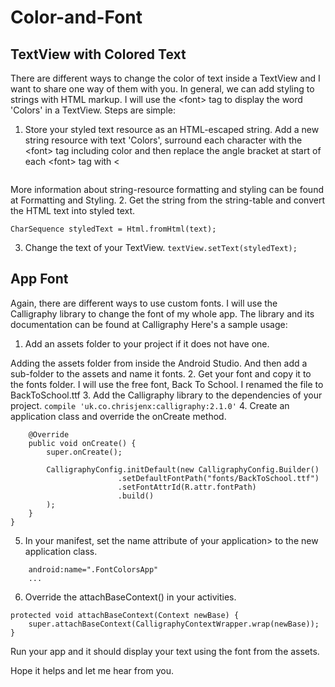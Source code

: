# Color-and-Font
[logo]: screenshot.png "Logo Title Text 2"
## TextView with Colored Text
There are different ways to change the color of text inside a TextView and I want to share one way of them with you.
In general, we can add styling to strings with HTML markup. I will use the &lt;font> tag to display the word 'Colors' in a TextView. Steps are simple:
1. Store your styled text resource as an HTML-escaped string. Add a new string resource with text 'Colors', surround each character with the &lt;font> tag including color and then replace the angle bracket at start of each &lt;font> tag with &lt;
```&lt;string name="colored_message">&lt;font color="#0057e7">C&lt;/font>&lt;font color="#d62d20">o&lt;/font>&lt;font color="#ffa700">l&lt;/font>&lt;font color="#0057e7">o&lt;/font>&lt;font color="#008744">r&lt;/font>&lt;font color="#d62d20">s&lt;/font>&lt;/string>
```
More information about string-resource formatting and styling can be found at Formatting and Styling.
2. Get the string from the string-table and convert the HTML text into styled text.
```String text = getResources().getString(R.string.colored_message);
CharSequence styledText = Html.fromHtml(text);
```
3. Change the text of your TextView.
`textView.setText(styledText);`
## App Font
Again, there are different ways to use custom fonts. I will use the Calligraphy library to change the font of my whole app. The library and its documentation can be found at Calligraphy
Here's a sample usage:
1. Add an assets folder to your project if it does not have one.

Adding the assets folder from inside the Android Studio.
And then add a sub-folder to the assets and name it fonts.
2. Get your font and copy it to the fonts folder. I will use the free font, Back To School. I renamed the file to BackToSchool.ttf
3. Add the Calligraphy library to the dependencies of your project.
`compile 'uk.co.chrisjenx:calligraphy:2.1.0'`
4. Create an application class and override the onCreate method.
```public class FontColorsApp extends Application {
    @Override
    public void onCreate() {
        super.onCreate();

        CalligraphyConfig.initDefault(new CalligraphyConfig.Builder()
                        .setDefaultFontPath("fonts/BackToSchool.ttf")
                        .setFontAttrId(R.attr.fontPath)
                        .build()
        );
    }
}
```
5. In your manifest, set the name attribute of your 
application> to the new application class.
```&lt;application
    android:name=".FontColorsApp"
    ...
```
6. Override the attachBaseContext() in your activities.
```@Override
protected void attachBaseContext(Context newBase) {
    super.attachBaseContext(CalligraphyContextWrapper.wrap(newBase));
}
```

Run your app and it should display your text using the font from the assets.

Hope it helps and let me hear from you.
